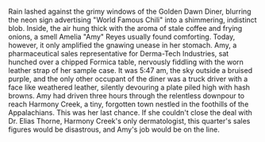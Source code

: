 Rain lashed against the grimy windows of the Golden Dawn Diner, blurring the neon sign advertising "World Famous Chili" into a shimmering, indistinct blob.  Inside, the air hung thick with the aroma of stale coffee and frying onions, a smell Amelia "Amy" Reyes usually found comforting. Today, however, it only amplified the gnawing unease in her stomach.  Amy, a pharmaceutical sales representative for Derma-Tech Industries, sat hunched over a chipped Formica table, nervously fiddling with the worn leather strap of her sample case. It was 5:47 am, the sky outside a bruised purple, and the only other occupant of the diner was a truck driver with a face like weathered leather, silently devouring a plate piled high with hash browns.  Amy had driven three hours through the relentless downpour to reach Harmony Creek, a tiny, forgotten town nestled in the foothills of the Appalachians. This was her last chance.  If she couldn't close the deal with Dr. Elias Thorne, Harmony Creek's only dermatologist, this quarter's sales figures would be disastrous, and Amy's job would be on the line.
